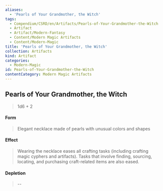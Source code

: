 ```yaml
---
aliases:
  - 'Pearls of Your Grandmother, the Witch'
tags:
  - Compendium/CSRD/en/Artifacts/Pearls-of-Your-Grandmother-the-Witch
  - Artifact
  - Artifact/Modern-Fantasy
  - Content/Modern Magic Artifacts
  - Content/Modern-Magic
title: 'Pearls of Your Grandmother, the Witch'
collection: Artifacts
kind: Artifact
categories:
  - Modern-Magic
id: Pearls-of-Your-Grandmother-the-Witch
contentCategory: Modern Magic Artifacts
---
```

## Pearls of Your Grandmother, the Witch  
  
>1d6  + 2  
#### Form  
>Elegant necklace made of pearls with unusual colors and shapes    
#### Effect  
> Wearing the necklace eases all crafting tasks (including crafting magic cyphers and artifacts). Tasks that involve finding, sourcing, locating, and purchasing craft-related items are also eased.  
  
#### Depletion   
>--
